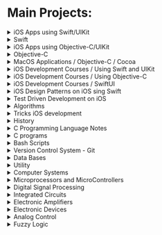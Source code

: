 # Main Projects:

<details><summary>iOS Apps using Swift/UIKit</summary>
<p>

List of apps I developed during diploma course and self-study time.

1. [x] [Photorama](https://github.com/c4arl0s/Photorama-App-Presentation#photorama-app). It makes a web service request to get photos.
2. [x] [Restaurant](https://github.com/c4arl0s/Restaurant-App-Presentation#restaurant-app). Interactive restaurant menu that displays offerings, adds orders and sent order request.
3. [x] [List](https://github.com/c4arl0s/List-App-Presentation#guided-project-list-todolistapp). Display, add, delete and save a list of tasks.
4. [x] [Homepwner](https://github.com/c4arl0s/Homepwner-App-Presentation#homepwner-app) It keeps an inventory of all your possessions. It saves name, serial#, value and a picture.
5. [x] [Hotel Manzana](https://github.com/c4arl0s/Hotel-Manzana-App-Presentation#hotel-manzana-app). This app allows you to register guests when they arrive.
6. [x] [Personality Quiz](https://github.com/c4arl0s/Personality-Quiz-Presentation#personality-quiz). This app is a silly game that is going to reflect part of your personality.
7. [x] [Apple Pie (iPad)](https://github.com/c4arl0s/Apple-Pie-App-Presentation#apple-pie-app). Word guessing game.
8. [x] [WorldTrotter](https://github.com/c4arl0s/WorldTrotter-App-Presentation#beginning-of-worldtrotter-app). This app converts values between degrees Fahrenheit and degrees Celsius.
9. [x] [TouchTracker](https://github.com/c4arl0s/Touchtracker-App-Presentation#beginning-of-touchtracker-app). An app that lets the user draw lines by touching the screen 
10. [ ] [Chronolist](https://github.com/c4arl0s/List-App-Presentation#guided-project-list-todolistapp). List of tasks or activities placed in chronological order.
11. [ ] [SteriflowApp](https://github.com/c4arl0s/ProductViewControllerForSteriflowApp#steriflowapp). Project that shows a catalog of Steriflow products.
12. [x] [Calculator (UI only, iPhone)](https://github.com/c4arl0s/Calculator-UI-Presentation#lab-calculator---content). User interface that shows you the power of Autolayout.

Frameworks used: UIKit, CoreData, CoreGraphics, CoreLocation, CoreMotion, MapKit, AVFoundation, QuartzCore, SafariServices, SceneKit, Speech, ARKit.
iOS Design Patterns used: MVC, Singleton, delegation, Observer, Target-Action, 

</p>
</details>

<details><summary>Swift</summary>
<p>

<img width="491" alt="Screen Shot 2022-07-02 at 12 41 22 p m" src="https://user-images.githubusercontent.com/24994818/177011338-dfac00e4-0af9-4749-809e-ae0b1952a574.png">

1. [Introduction to Swift and Playgrounds](https://github.com/c4arl0s/IntroductionToSwiftAndPlaygrounds#introduction-to-swift-and-playgrounds---content)
2. [Constants, Variables and Data Types](https://github.com/c4arl0s/ConstantsVariablesAndDataTypes#constants-variables-and-data-types---content)
3. [Operators](https://github.com/c4arl0s/Operators#operators---content)
4. [Control Flow](https://github.com/c4arl0s/ControlFlow#controlflow---content)
5. [Xcode](https://github.com/c4arl0s/Xcode#xcode---content)
6. [Building, Running and Debugging an App](https://github.com/c4arl0s/BuildingRunningAndDebuggingAnApp#building-running-and-debugging-an-app---content)
7. [Interface Builder Basics](https://github.com/c4arl0s/InterfaceBuilderBasics#interface-builder-basics---content)
8. [Strings](https://github.com/c4arl0s/Strings#strings---content)
9. [Functions](https://github.com/c4arl0s/Functions#functions---content)
10. [Structures](https://github.com/c4arl0s/Structures#structures---content)
11. [Classes, Inheritance](https://github.com/c4arl0s/ClassesAndInheritance#classes-and-inheritance---content)
12. [Collections](https://github.com/c4arl0s/Collections#collections---content)
13. [Loops](https://github.com/c4arl0s/Loops#loops---content)
14. [Optionals](https://github.com/c4arl0s/Optionals#optionals---content)
15. [Type Casting and Inspection](https://github.com/c4arl0s/TypeCastingAndInspection#2-type-casting-and-inspection---content)
16. [Guard](https://github.com/c4arl0s/Guard#3-guard---content)
17. [Enumerations](https://github.com/c4arl0s/Enumerations#enumerations---content)
18. [Closures](https://github.com/c4arl0s/Closures#closures---content)
19. [Extensions](https://github.com/c4arl0s/Extensions#extensions---content) 

</p>
</details>

<details><summary>iOS Apps using Objective-C/UIKit</summary>

List of apps I developed during self-study time.

11. [x] [Hypnosister (iPhone, using MRC)](https://github.com/c4arl0s/Hypnosister-ObjectiveC-Presentation#hypnosister-app---objective-c). Change and move concentric circles color with shake motion detection.
12. [x] [Homepwner (iPhone, using MRC)](https://github.com/c4arl0s/Homepwner-ObjectiveC-Presentation#homepwner-app---objective-c). It keeps an inventory of all your possessions.
13. [x] [TouchTracker (iPhone, using MRC)](https://github.com/c4arl0s/Touchtracker-ObjectiveC-Presentation#touchtracker-app---objective-c). This application lets the user draw lines by dragging across the view.
14. [x] [Nerdfeed (iPad, using MRC)](https://github.com/c4arl0s/Nerdfeed-ObjectiveC-Presentation#nerdfeed-app---objective-c). It reads the RSS feed from the Apple newsroom web service.
15. [x] [Basic MediaPlayer App (iPhone, using MRC)](https://github.com/c4arl0s/MediaPlayer-ObjectiveC-Presentation#media-playback---objective-c). Simple user interface to display a movie or video and audio.

Frameworks used: UIKit, CoreData. 

</p>
</details>

<details><summary>Objective-C</summary>


1. [x] [1. Objects](https://github.com/c4arl0s/2ObjectiveC#1-objects)
2. [x] [2. Using instances](https://github.com/c4arl0s/2ObjectiveC#2-using-instances)
3. [x] [3. Creating objects](https://github.com/c4arl0s/2ObjectiveC#3-creating-objects)
4. [x] [4. Sending messages](https://github.com/c4arl0s/2ObjectiveC#4-sending-messages)
5. [x] [5. Destroying objects](https://github.com/c4arl0s/2ObjectiveC#5-destroying-objects)
6. [x] [6. Writing the RandomPossession tool](https://github.com/c4arl0s/2ObjectiveC#6-writing-the-randompossession-tool)
7. [x] [7. NSString](https://github.com/c4arl0s/2ObjectiveC#7-nsstring)
8. [x] [8. NSArray and NSMutableArray](https://github.com/c4arl0s/2ObjectiveC#8-nsarray-and-nsmutablearray)
9. [x] [9. Subclassing an Objective-C class](https://github.com/c4arl0s/2ObjectiveC#9-subclassing-an-objective-c-class)
10. [x] [10. Instance variables](https://github.com/c4arl0s/2ObjectiveC#10-instance-variables)
11. [x] [11. Accessor methods](https://github.com/c4arl0s/2ObjectiveC#11-accessor-methods)
12. [x] [12. Instance methods](https://github.com/c4arl0s/2ObjectiveC#12-instance-methods)
13. [x] [13. Initiazers](https://github.com/c4arl0s/2ObjectiveC#13-initiazers)
14. [x] [14. id](https://github.com/c4arl0s/2ObjectiveC#14-id)
15. [x] [15. isa](https://github.com/c4arl0s/2ObjectiveC#15-isa)
16. [x] [16. Implementing the designated initializer](https://github.com/c4arl0s/2ObjectiveC#16-implementing-the-designated-initializer)
17. [x] [17. self](https://github.com/c4arl0s/2ObjectiveC#17-self)
18. [x] [18. super](https://github.com/c4arl0s/2ObjectiveC#18-super)
19. [x] [19. Other initializer and the initializer chain](https://github.com/c4arl0s/2ObjectiveC#19-other-initializer-and-the-initializer-chain)
20. [x] [20. class methods](https://github.com/c4arl0s/2ObjectiveC#20-class-methods)
21. [x] [21. Testing your subclass](https://github.com/c4arl0s/2ObjectiveC#21-testing-your-subclass)
22. [x] [22. Exceptions and the console window](https://github.com/c4arl0s/2ObjectiveC#22-exceptions-and-the-console-window)
23. [x] [23. Fast enumeration](https://github.com/c4arl0s/2ObjectiveC#23-fast-enumeration)
24. [x] [24. Challenge](https://github.com/c4arl0s/2ObjectiveC#24-challenge)

</p>
</details>

<details><summary>MacOS Applications / Objective-C / Cocoa</summary>

# [MacOS Applications / Objective-C / Cocoa](https://github.com/c4arl0s#main-projects)

1. [x] [TahDoole Desktop App](https://github.com/c4arl0s/TahDoodle-Desktop-Cocoa-ObjectiveC-Presentation#tahdoole-desktop---cocoa--objective-c). Simple to-do list application that stores its data as a property list.
2. [ ] [Cocoa Server App](https://github.com/c4arl0s/Cocoa-Server-App-Presentation#cocoaserver-app---objective-c). It creates a server to broadcast its presence and advertise its service on a local area network.

Frameworks used: 

</p>
</details>

<details><summary>iOS Development Courses / Using Swift and UIKit</summary>

# [iOS Development Courses / Using Swift and UIKit](https://github.com/c4arl0s#main-projects)

List of courses I took to improve my knowledge and skills about iOS Development through a couple of years.

1. [x] [App Development with Swift](https://github.com/c4arl0s/AppDevelopmentWithSwift#appdevelopmentwithswift) (Diploma Course at iOS Development Lab, UNAM, 2018) 
2. [x] [iOS Programming with Swift](https://github.com/c4arl0s/iOSProgramming_BasicSwift#iosprogramming_basicswift) (BNR course provided by iOS instructors to improve skills)
3. [x] [Practical Autolayout](https://github.com/c4arl0s/PracticalAutoLayoutXcode8#practical-autolayout---xcode-8) (Interesting book about how to demystify Autolayout)
4. [x] [Learn to Code in Swift](https://github.com/c4arl0s/LearnToCodeInSwift4#learn-to-code-in-swift-4---content) (Interesting way to teach Swift using iOS projects created by the author, It is a must)
5. [x] [Apple iOS Swift Unit Testing](https://github.com/c4arl0s/LearnAppleiOSSwiftUnitTesting#learn-apple-ios-swift-unit-testing---content) (First approach)
6. [ ] [Building AR Apps with Xcode](https://github.com/c4arl0s/AppDevelopmentWithSwift#4-building-ar-apps-with-xcode) (Apple course that teach you an introduction about ARKit)
7. [x] [Generics](https://github.com/c4arl0s/22GenericsInTheRealWorld#22-generics-in-the-real-world---content) (Important chapter provided by Learn to Code in Swift book)
8. [ ] [Swift Style](https://github.com/c4arl0s/SwiftStyle#swift-style---content) (Summary of recommendations about how to write Swift style code)
9. [x] [CoreGraphics](https://github.com/c4arl0s/AppDevelopmentWithSwiftGeneralIndex#8-core-graphics)
10. [x] [Protocols](https://github.com/c4arl0s/Swift-Protocols#swift-protocols---content)
11. [ ] [Combine Asynchronous Programming with Swift](https://github.com/c4arl0s/CombineAsynchronousProgrammingWithSwift#combine-asynchronous-programming-with-swift---content)

Frameworks used: UIKit, CoreData, ARKit, CoreGraphics, CoreLocation, CoreMotion, MapKit, AVFoundation, QuartzCore, SafariServices, SceneKit, Speech. 

</p>
</details>

<details><summary>iOS Development Courses / Using Objective-C</summary>

# [iOS Development Courses / Using Objective-C](https://github.com/c4arl0s#main-projects)

1. [x] [iOS Programming (Objective-C Using MRC)](https://github.com/c4arl0s/iOSProgramming_AdvancedObjectiveC#iosprogrammingadvace_objectivec) 
2. [x] [Objective-C Programming (Using ARC)](https://github.com/c4arl0s/iOSProgramming_BasicObjectiveC#iosprogramming_basicobjectivec) 
3. [ ] [Beginning Xcode](https://github.com/c4arl0s/BeginningXcodeContentIndex#beginning-xcode)
4. [ ] [Using Speech Framework](https://github.com/c4arl0s/RecognizingSpeechInLiveAudio#recognizingspeechinliveaudio)
5. [ ] [Grand Central Dispatch](https://github.com/c4arl0s/15GrandCentralDispatchBackgroundProcessingAndYou#15-grand-central-dispatch-background-processing-and-you---content)
6. [x] [Frameworks, Libraries and Targets](https://github.com/c4arl0s/9FrameworksLibrariesAndTargets#frameworks-libraries-and-targets---content)

Frameworks used: UIKit, CoreData, CoreLocation, UIAccelerometer (deprecate), AVFoundation, Speech.

</p>
</details>

<details><summary>iOS Development Courses / SwiftUI</summary>

# [iOS Development Courses / SwiftUI](https://github.com/c4arl0s#main-projects)

1. [ ] [Introducing SwiftUI](https://github.com/c4arl0s/IntroducingSwiftUI#introducing-swiftui)

</p>
</details>

<details><summary>iOS Design Patterns on iOS sing Swift</summary>

# [iOS Design Patterns on iOS sing Swift](https://github.com/c4arl0s#main-projects)

1. [ ] [MVVM](https://github.com/c4arl0s/MVVM#mvvm---content)

</p>
</details>

<details><summary>Test Driven Development on iOS</summary>

# [Test Driven Development on iOS](https://github.com/c4arl0s#main-projects)

1. [ ] [iOS Code Testing](https://github.com/c4arl0s/iOS-Code-Testing#ios-code-testing)
2. [ ] [Pro iOS Testing](https://github.com/c4arl0s/Pro-iOS-Testing#pro-ios-testing)

</p>
</details>

<details><summary>Algorithms</summary>

# [Algorithms](https://github.com/c4arl0s#main-projects)

1. [x] [Algorithms and Data Structures in Swift](https://github.com/c4arl0s/AlgorithmsAndDataStructuresInSwift#algorithms-and-data-structures-in-swift) 
2. [x] [Algorithms and Data Structures in Objective-C](https://github.com/c4arl0s/AlgorithmsAndDataStructuresInObjectiveC#algorithms-and-data-structures-in-objective-c) 
3. [ ] [Algorithms](https://github.com/c4arl0s/Algorithms#algorithms)
5. [ ] [Introduction to Algorithms](https://github.com/c4arl0s/IntroductionToAlgorithms#introductiontoalgorithms)

Frameworks used: QuartzCore. 

</p>
</details>

<details><summary>Tricks iOS development</summary>

# [Tricks iOS development](https://github.com/c4arl0s#main-projects)

1. [shortcuts](https://github.com/c4arl0s/Xcode#3-keyboard-shorcuts)
2. [Building and running wirelessly](https://github.com/c4arl0s/BuildingRunningAndDebuggingAnApp#3-building-and-running-wirelessly)

</p>
</details>

<details><summary>History</summary>

# [History](https://github.com/c4arl0s#main-projects)

<img width="1301" alt="Screen Shot 2022-04-10 at 11 56 10 a m" src="https://user-images.githubusercontent.com/24994818/162630747-5912c40d-5167-4fb1-ac42-8a7b49ddadb6.png">

</p>
</details>

<details><summary>C Programming Language Notes</summary>

# [C Programming Language Notes](https://github.com/c4arl0s#main-projects)

Lectures, notes, code and documentation about C programming language.

1. [x] [Understanding And Using C Pointers](https://github.com/c4arl0s/UnderstandingAndUsingCPointers#understandingandusingcpointers)  
2. [x] [Representing and Manipulating Information with C](https://github.com/c4arl0s/2RepresentingAndManipulatingInformation#2-representing-and-manipulating-information---content)
3. [x] [Optimizing Program Performance with C](https://github.com/c4arl0s/ComputerSystemsAProgrammersPerspectiveContentIndex#5-optimizing-program-performance)
2. [x] [Learn C on The Mac For OSX and iOS](https://github.com/c4arl0s/Learn_C_onTheMacForOSXandiOS#learn_c_onthemacforosxandios) 
3. [ ] [Numerical Analysis With C Programming Language](https://github.com/c4arl0s/NumericalAnalysisWithCProgrammingLanguage#numerical-analysis-with-c-programming-language---content)

</p>
</details>

<details><summary>C programs</summary>

# [C programs](https://github.com/c4arl0s#main-projects)

1. [x] [search-price.c: It search a price of an item over a text file]()  
2. [x] [fibonacci.c: it calculates first 20 numbers of fibonacci series]()
3. [x] [c-to-f.c: It converts centigrades units to Farenheit units]()
2. [x] [diodo.c: It calculates phase angle, Power Electronics]() 
3. [x] [pparallel.c: Data adquisition project, using an old HP Pavilion Desktop computer]()
3. [x] [Programming in C: List of c programs that I created in the old days](https://github.com/c4arl0s/ProgrammingInC#programming-in-c)

</p>
</details>

<details><summary>Bash Scripts</summary>

# [Bash Scripts](https://github.com/c4arl0s#main-projects)

List of scripts I wrote to speed up my developments

1. [x] [git-restore-ui.sh: It uses a dialog box to restore files that are located in staged area](https://github.com/c4arl0s/git-restore-user-interface-script#git-restore-user-interface-script)
2. [x] [git-add-ui.sh: It uses a dialog box to add modified and untracked files to the staged area](https://github.com/c4arl0s/git-add-user-interface-script#git-add-user-interface-script)
3. [x] [trad3.sh: It was created back in my student days to retrieve english/spanish words](https://github.com/c4arl0s/DictEnEsScript)
4. [x] [add3.sh: included in trad3.sh repository](https://github.com/c4arl0s/DictEnEsScript)
5. [x] [CreateContentIndexScript.sh: Create Content Index script for my repositores](https://github.com/c4arl0s/CreateContentIndex#create-content-index-script)
6. [x] [rmDotDSStoreScript.sh: Remove .DS_Store files recursively](https://github.com/c4arl0s/RemoveDotDS_StoreFileRecursiveScript#removedotds_storefilerecursivescript)
7. [x] [verifyStatus.sh: It was created to remember me if a repository has changes or files are untracked](https://github.com/c4arl0s/VerifyStatusRepositoriesScript)
8. [x] [extractImagesFromPdfFiles.sh: Extract Images from a pdf file recursively](https://github.com/c4arl0s/ExtractImagesFromPdfFilesBatchScript#extractimagesfrompdffilesbatchscript)
9. [x] [renameAllFiles.sh: rename all files and directories in the current directory recursively](https://github.com/c4arl0s/renameAllFilesScript)
10. [x] [Bash Cheat Sheet](https://github.com/c4arl0s/BashCheatSheet#bashcheatsheet)

</p>
</details>

<details><summary>Version Control System - Git</summary>

# [Version Control System - Git](https://github.com/c4arl0s#main-projects)

1. [x] [Introduction](https://github.com/c4arl0s/RysGitTutorialContentIndex#1-introduction)
2. [x] [The basics](https://github.com/c4arl0s/RysGitTutorialContentIndex#2-the-basics)
3. [x] [Undoing Changes](https://github.com/c4arl0s/RysGitTutorialContentIndex#3-undoing-changes-rys-git-tutorial)
4. [x] [Branches I](https://github.com/c4arl0s/RysGitTutorialContentIndex#4-branches-i)
5. [x] [Branches II](https://github.com/c4arl0s/RysGitTutorialContentIndex#5-branches-ii)
6. [x] [Rebasing](https://github.com/c4arl0s/RysGitTutorialContentIndex#6-rebasing)	
7. [x] [Rewriting History](https://github.com/c4arl0s/RysGitTutorialContentIndex#7-rewriting-history)
8. [x] [Remotes](https://github.com/c4arl0s/RysGitTutorialContentIndex#8-remotes)
9. [x] [Centralized Workflows](https://github.com/c4arl0s/RysGitTutorialContentIndex#9-centralized-workflows)
10. [x] [Distributed Workflows](https://github.com/c4arl0s/RysGitTutorialContentIndex#10-distributed-workflows)
11. [x] [Patch Workflows](https://github.com/c4arl0s/RysGitTutorialContentIndex#11-patch-workflows)
12. [x] [Tips and Tricks](https://github.com/c4arl0s/RysGitTutorialContentIndex#12-tips-and-tricks)
13. [x] [Plumbing](https://github.com/c4arl0s/RysGitTutorialContentIndex#13-plumbing)
14. [x] [Summary git commands](https://github.com/c4arl0s/Summary-git-commands)

</p>
</details>

<details><summary>Data Bases</summary>

# [Data Bases](https://github.com/c4arl0s#main-projects)

Lectures, code and documentation about data bases.

1. [x] [SQLite For Mobil Apps Simplified](https://github.com/c4arl0s/SQLiteForMobileAppsSimplified#sqlite3_notes) 
2. [ ] [Designing Data Intensive Applications](https://github.com/c4arl0s/DesigningDataIntensiveApplications#designing-data-intensive-applications) 
3. [x] [Introducing SQLite for Mobile Developers](https://github.com/c4arl0s/SQLiteForMobilDevelopers#sqliteformobildevelopers) 

</p>
</details>

<details><summary>Utility</summary>

# [Utility](https://github.com/c4arl0s#main-projects)

2. [x] [VIM](https://github.com/c4arl0s/VIM#vim) 
3. [ ] [Regular Expresions](https://github.com/c4arl0s/RegularExpressions#regular-expression---content) 
4. [ ] [English Language](https://github.com/c4arl0s/OxfordGuideToEnglishGrammar#oxford-guide-to-english-grammar---content)
5. [x] [Must-Have English Phrases for Online Meetings](https://github.com/c4arl0s/Must-Have-English-Phrases-for-Online-Meetings#must-have-english-phrases-for-online-meetings)
6. [x] [10 Words to use right now at work in English](https://github.com/c4arl0s/10-Words-to-Use-Right-Now-at-Work-in-English#10-words-to-use-right-now-at-work-in-english)

</p>
</details>

<details><summary>Computer Systems</summary>

# [Computer Systems](https://github.com/c4arl0s#main-projects)

Notes about computer systems engineering from programming perspective.

1. [x] [Computer Systems - A Programmers Perspective](https://github.com/c4arl0s/ComputerSystems_aProgrammersPerspective#computer-systems---a-programmers-perspective) 
2. [x] [Computer Organization and Design Fundamentals](https://github.com/c4arl0s/ComputerOrganization-DesignFundamentals#computer-organization-and-design-fundamentals) 

</p>
</details>

<details><summary>Microprocessors and MicroControllers</summary>

# [Microprocessors and MicroControllers](https://github.com/c4arl0s#main-projects)

Notes about how a microprocessor and a microcontrollers work.

1. [x] [Inside The Machine](https://github.com/c4arl0s/InsideTheMachine#inside-the-machine) 
2. [x] [Microprocessorsi And Microcontrollers](https://github.com/c4arl0s/MicroprocessorsAndMicrocontrollers) 

</p>
</details>

<details><summary>Digital Signal Processing</summary>

# [Digital Signal Processing](https://github.com/c4arl0s#main-projects)

1. [x] [Digital Signal Processing Notes](https://github.com/c4arl0s/DigitalSignalProcessing#digital-signal-processing)

</p>
</details>

<details><summary>Integrated Circuits</summary>

# [Integrated Circuits](https://github.com/c4arl0s#main-projects)

1. [x] [Integrated Circuits Notes](https://github.com/c4arl0s/IntegratedCircuitsNotes#integrated-circuits-notes)

</p>
</details>

<details><summary>Electronic Amplifiers</summary>

# [Electronic Amplifiers](https://github.com/c4arl0s#main-projects)

1. [x] [Electronic Amplifiers Notes](https://github.com/c4arl0s/ElectronicAmplifiersNotes#electronic-amplifiers-notes)

</p>
</details>

<details><summary>Electronic Devices</summary>

# [Electronic Devices](https://github.com/c4arl0s#main-projects)

1. [x] [Electronic Devices Notes](https://github.com/c4arl0s/ElectronicDevicesNotes#electronic-devices-notes)

</p>
</details>

<details><summary>Analog Control</summary>

# [Analog Control](https://github.com/c4arl0s#main-projects)

1. [x] [Analog Control](https://github.com/c4arl0s/AnalogControl)

</p>
</details>

<details><summary>Fuzzy Logic</summary>

# [Fuzzy Logic](https://github.com/c4arl0s#main-projects)

1. [x] [Fuzzy Logic Notes](https://github.com/c4arl0s/FuzzyLogic#fuzzy-logic-notes)

</p>
</details>
